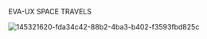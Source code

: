 EVA-UX SPACE TRAVELS

![145321620-fda34c42-88b2-4ba3-b402-f3593fbd825c](https://user-images.githubusercontent.com/87208591/148417558-474ab6c8-a333-46c7-9f45-246579c36a7f.png)
